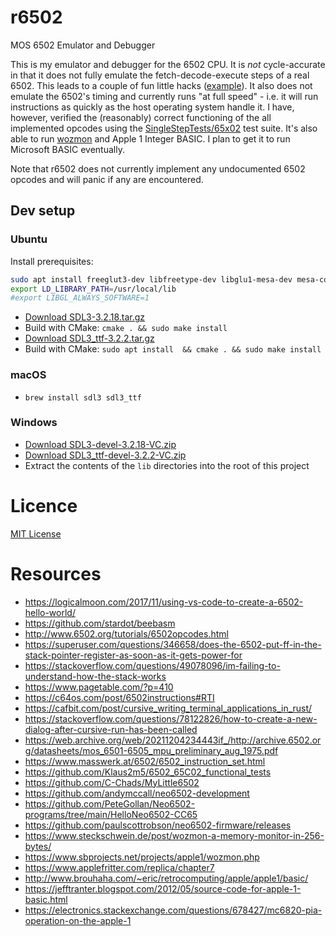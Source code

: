 # r6502

MOS 6502 Emulator and Debugger

This is my emulator and debugger for the 6502 CPU. It is _not_
cycle-accurate in that it does not fully emulate the
fetch-decode-execute steps of a real 6502. This leads to a couple of fun
little hacks ([example](r6502core/src/ops/jump.rs#L21)). It also does not
emulate the 6502's timing and currently runs "at full speed" - i.e. it
will run instructions as quickly as the host operating system handle it.
I have, however, verified the (reasonably) correct functioning of the
all implemented opcodes using the [SingleStepTests/65x02][single-step-tests]
test suite. It's also able to run [wozmon](cc65/apple1/README.md) and
Apple 1 Integer BASIC. I plan to get it to run Microsoft BASIC
eventually.

Note that r6502 does not currently implement any undocumented 6502
opcodes and will panic if any are encountered.

## Dev setup

### Ubuntu

Install prerequisites:

```bash
sudo apt install freeglut3-dev libfreetype-dev libglu1-mesa-dev mesa-common-dev mesa-utils
export LD_LIBRARY_PATH=/usr/local/lib
#export LIBGL_ALWAYS_SOFTWARE=1
```

* [Download SDL3-3.2.18.tar.gz][sdl3-devel]
* Build with CMake: `cmake . && sudo make install`
* [Download SDL3_ttf-3.2.2.tar.gz][sdl3-ttf-devel]
* Build with CMake: `sudo apt install  && cmake . && sudo make install`

### macOS

* `brew install sdl3 sdl3_ttf`

### Windows

* [Download SDL3-devel-3.2.18-VC.zip][sdl3-devel]
* [Download SDL3_ttf-devel-3.2.2-VC.zip][sdl3-ttf-devel]
* Extract the contents of the `lib` directories into the root of this project

# Licence

[MIT License](LICENSE)

# Resources

* https://logicalmoon.com/2017/11/using-vs-code-to-create-a-6502-hello-world/
* https://github.com/stardot/beebasm
* http://www.6502.org/tutorials/6502opcodes.html
* https://superuser.com/questions/346658/does-the-6502-put-ff-in-the-stack-pointer-register-as-soon-as-it-gets-power-for
* https://stackoverflow.com/questions/49078096/im-failing-to-understand-how-the-stack-works
* https://www.pagetable.com/?p=410
* https://c64os.com/post/6502instructions#RTI
* https://cafbit.com/post/cursive_writing_terminal_applications_in_rust/
* https://stackoverflow.com/questions/78122826/how-to-create-a-new-dialog-after-cursive-run-has-been-called
* https://web.archive.org/web/20211204234443if_/http://archive.6502.org/datasheets/mos_6501-6505_mpu_preliminary_aug_1975.pdf
* https://www.masswerk.at/6502/6502_instruction_set.html
* https://github.com/Klaus2m5/6502_65C02_functional_tests
* https://github.com/C-Chads/MyLittle6502
* https://github.com/andymccall/neo6502-development
* https://github.com/PeteGollan/Neo6502-programs/tree/main/HelloNeo6502-CC65
* https://github.com/paulscottrobson/neo6502-firmware/releases
* https://www.steckschwein.de/post/wozmon-a-memory-monitor-in-256-bytes/
* https://www.sbprojects.net/projects/apple1/wozmon.php
* https://www.applefritter.com/replica/chapter7
* http://www.brouhaha.com/~eric/retrocomputing/apple/apple1/basic/
* https://jefftranter.blogspot.com/2012/05/source-code-for-apple-1-basic.html
* https://electronics.stackexchange.com/questions/678427/mc6820-pia-operation-on-the-apple-1

[sdl3-devel]: https://github.com/libsdl-org/SDL/releases/tag/release-3.2.18
[sdl3-ttf-devel]: https://github.com/libsdl-org/SDL_ttf/releases/tag/release-3.2.2
[single-step-tests]: https://github.com/SingleStepTests/65x02
